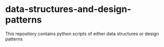 # data-structures-and-design-patterns
This repository contains python scripts of either data structures or design patterns
